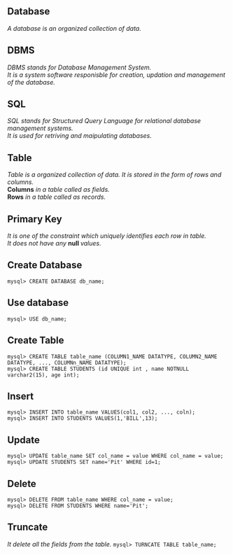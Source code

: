 ## Database <br>
<i> A database is an organized collection of data. </i> <br>

## DBMS <br>
<i> DBMS stands for Database Management System.</i> <br>
<i> It is a system software responisble for creation, updation and management of the database.</i> <br>

## SQL <br>
<i> SQL stands for Structured Query Language for relational database management systems.</i> <br>
<i> It is used for retriving and maipulating databases.</i> <br>

## Table <br>
<i> Table is a organized collection of data. It is stored in the form of rows and columns. </i> <br>
<b> Columns</b><i> in a table called as fields.</i> <br>
<b> Rows</b><i> in a table called as records.</i> <br>

## Primary Key <br>
<i> It is one of the constraint which uniquely identifies each row in table. </i> <br>
<i> It does not have any </i><b> null </b><i>values.</i> <br>

## Create Database<br>
`mysql> CREATE DATABASE db_name;`
<br>

## Use database<br>
`mysql> USE db_name;` <br>

## Create Table <br>
`mysql> CREATE TABLE table_name (COLUMN1_NAME DATATYPE, COLUMN2_NAME DATATYPE, ..., COLUMNn_NAME DATATYPE);`
<br>
`mysql> CREATE TABLE STUDENTS (id UNIQUE int , name NOTNULL varchar2(15), age int);`
<br>

## Insert <br>
`mysql> INSERT INTO table_name VALUES(col1, col2, ..., coln);`
<br>
`mysql> INSERT INTO STUDENTS VALUES(1,'BILL',13);`
<BR>

## Update <br>
`mysql> UPDATE table_name SET col_name = value WHERE col_name = value;`
<br>
`mysql> UPDATE STUDENTS SET name='Pit' WHERE id=1;`
<br>

## Delete <br>
`mysql> DELETE FROM table_name WHERE col_name = value;` <br>
`mysql> DELETE FROM STUDENTS WHERE name='Pit';` <br>

## Truncate <br>
<i> It delete all the fields from the table.</i>
`mysql> TURNCATE TABLE table_name;` <br>


